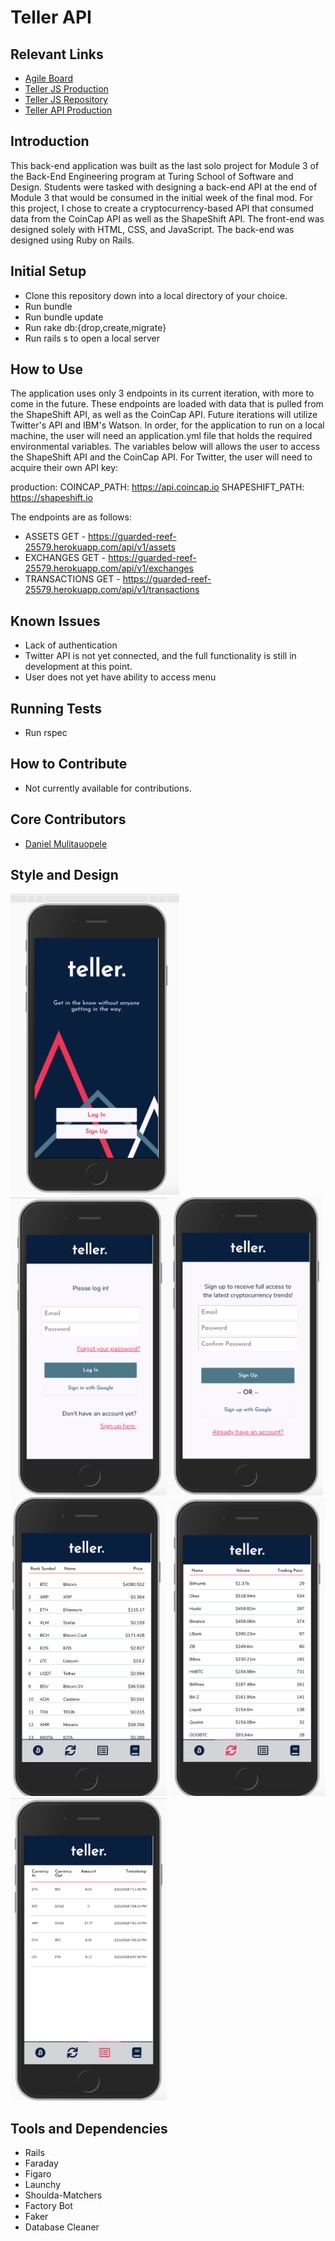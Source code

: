 # Teller API

## Relevant Links
 * [Agile Board](https://waffle.io/DanielMulitauopele/teller-js)
 * [Teller JS Production](https://danielmulitauopele.github.io/teller-js/)
 * [Teller JS Repository](https://github.com/DanielMulitauopele/teller-js)
 * [Teller API Production](https://guarded-reef-25579.herokuapp.com/api/v1/assets)

## Introduction

This back-end application was built as the last solo project for Module 3 of the Back-End Engineering program at Turing School of Software and Design. Students were tasked with designing a back-end API at the end of Module 3 that would be consumed in the initial week of the final mod. For this project, I chose to create a cryptocurrency-based API that consumed data from the CoinCap API as well as the ShapeShift API. The front-end was designed solely with HTML, CSS, and JavaScript. The back-end was designed using Ruby on Rails.

## Initial Setup

* Clone this repository down into a local directory of your choice.
* Run bundle
* Run bundle update
* Run rake db:{drop,create,migrate}
* Run rails s to open a local server


## How to Use

The application uses only 3 endpoints in its current iteration, with more to come in the future. These endpoints are loaded with data that is pulled from the ShapeShift API, as well as the CoinCap API. Future iterations will utilize Twitter's API and IBM's Watson. In order, for the application to run on a local machine, the user will need an application.yml file that holds the required environmental variables. The variables below will allows the user to access the ShapeShift API and the CoinCap API. For Twitter, the user will need to acquire their own API key:

production:
  COINCAP_PATH: https://api.coincap.io
  SHAPESHIFT_PATH: https://shapeshift.io

The endpoints are as follows:

* ASSETS       GET - https://guarded-reef-25579.herokuapp.com/api/v1/assets
* EXCHANGES    GET - https://guarded-reef-25579.herokuapp.com/api/v1/exchanges
* TRANSACTIONS GET - https://guarded-reef-25579.herokuapp.com/api/v1/transactions

## Known Issues

* Lack of authentication
* Twitter API is not yet connected, and the full functionality is still in development at this point.
* User does not yet have ability to access menu

## Running Tests

* Run rspec

## How to Contribute

* Not currently available for contributions.

## Core Contributors

* [Daniel Mulitauopele](https://github.com/DanielMulitauopele)

## Style and Design

<img src="https://github.com/DanielMulitauopele/teller-js/blob/master/lib/landing-page.png" title="landing-page" width="270"><img src="https://github.com/DanielMulitauopele/teller-js/blob/master/lib/log-in-page.png" title="log-in-page" width="250"><img src="https://github.com/DanielMulitauopele/teller-js/blob/master/lib/sign-up-page.png" title="sign-up-page" width="250">
<img src="https://github.com/DanielMulitauopele/teller-js/blob/master/lib/assets-page.png" title="assets-page" width="250">
<img src="https://github.com/DanielMulitauopele/teller-js/blob/master/lib/exchanges-page.png" title="exchanges-page" width="250">
<img src="https://github.com/DanielMulitauopele/teller-js/blob/master/lib/transactions-page.png" title="transactions-page" width="250">

## Tools and Dependencies

* Rails
* Faraday
* Figaro
* Launchy
* Shoulda-Matchers
* Factory Bot
* Faker
* Database Cleaner
